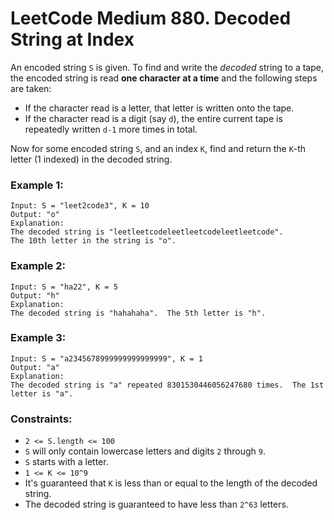 # LeetCode Medium 880. Decoded String at Index
An encoded string `S` is given.  To find and write the *decoded* string to a tape, the encoded string is read **one character at a time** and the following steps are taken:

* If the character read is a letter, that letter is written onto the tape.
* If the character read is a digit (say `d`), the entire current tape is repeatedly written `d-1` more times in total.

Now for some encoded string `S`, and an index `K`, find and return the `K`-th letter (1 indexed) in the decoded string.

### Example 1:
```
Input: S = "leet2code3", K = 10
Output: "o"
Explanation: 
The decoded string is "leetleetcodeleetleetcodeleetleetcode".
The 10th letter in the string is "o".
```

### Example 2:
```
Input: S = "ha22", K = 5
Output: "h"
Explanation: 
The decoded string is "hahahaha".  The 5th letter is "h".
```

### Example 3:
```
Input: S = "a2345678999999999999999", K = 1
Output: "a"
Explanation: 
The decoded string is "a" repeated 8301530446056247680 times.  The 1st letter is "a".
``` 

### Constraints:

* `2 <= S.length <= 100`
* `S` will only contain lowercase letters and digits `2` through `9`.
* `S` starts with a letter.
* `1 <= K <= 10^9`
* It's guaranteed that `K` is less than or equal to the length of the decoded string.
* The decoded string is guaranteed to have less than `2^63` letters.